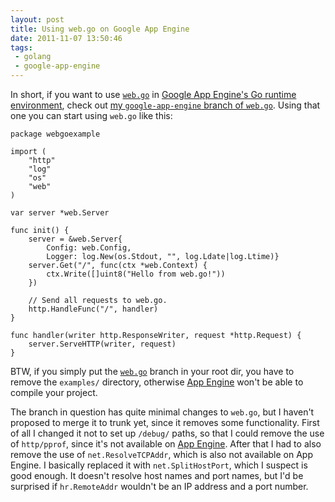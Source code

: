 ```yaml
---
layout: post
title: Using web.go on Google App Engine
date: 2011-11-07 13:50:46
tags:
 - golang
 - google-app-engine
---
```


In short, if you want to use [`web.go`](http://www.getwebgo.com/) in
[Google App Engine's Go runtime environment](http://code.google.com/appengine/docs/go/overview.html), check out
[my `google-app-engine` branch of `web.go`](https://github.com/bjornt/web.go/tree/google-app-engine).
Using that one you can start using `web.go` like this:

    package webgoexample

    import (
        "http"
        "log"
        "os"
        "web"
    )

    var server *web.Server

    func init() {
        server = &web.Server{
            Config: web.Config,
            Logger: log.New(os.Stdout, "", log.Ldate|log.Ltime)}
        server.Get("/", func(ctx *web.Context) {
            ctx.Write([]uint8("Hello from web.go!"))
        })

        // Send all requests to web.go.
        http.HandleFunc("/", handler)
    }

    func handler(writer http.ResponseWriter, request *http.Request) {
        server.ServeHTTP(writer, request)
    }

BTW, if you simply put the [`web.go`](http://www.getwebgo.com/) branch in your root dir,
you have to remove the `examples/` directory, otherwise [App Engine](http://code.google.com/appengine/) won't be able to compile your
project.

The branch in question has quite minimal changes to `web.go`, but I haven't
proposed to merge it to trunk yet, since it removes some functionality. First
of all I changed it not to set up `/debug/` paths, so that I could remove the
use of `http/pprof`, since it's not available on [App Engine](http://code.google.com/appengine/). After that I had
to also remove the use of `net.ResolveTCPAddr`, which is also not available on
App Engine. I basically replaced it with `net.SplitHostPort`, which I suspect
is good enough. It doesn't resolve host names and port names, but I'd be
surprised if `hr.RemoteAddr` wouldn't be an IP address and a port number.
